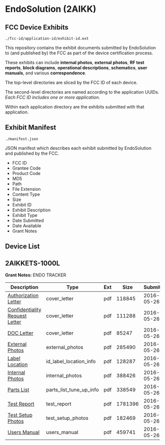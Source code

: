 # EndoSolution (2AIKK)
## FCC Device Exhibits

```
./fcc-id/application-id/exhibit-id.ext
```

This repository contains the exhibit documents submitted by EndoSolution to (and published by) the FCC as part of the device certification process.

These exhibits can include **internal photos**, **external photos**, **RF test reports**, **block diagrams**, **operational descriptions**, **schematics**, **user manuals**, and various **correspondence**.

The top-level directories are sliced by the FCC ID of each device.

The second-level directories are named according to the application UUIDs. *Each FCC ID includes one or more application.*

Within each application directory are the exhibits submitted with that application. 

## Exhibit Manifest

```
./manifest.json
```

JSON manifest which describes each exhibit submitted by EndoSolution and published by the FCC.

- FCC ID
- Grantee Code
- Product Code
- MD5
- Path
- File Extension
- Content Type
- Size
- Exhibit ID
- Exhibit Description
- Exhibit Type
- Date Submitted
- Date Available
- Grant Notes

## Device List
## 2AIKKETS-1000L
**Grant Notes:** ENDO TRACKER

| Description | Type | Ext | Size | Submitted | Available |
| ----------- | ---- | --- | ---- | --------- | --------- |
| [Authorization Letter](2AIKKETS-1000L/c52ae801e14fda91384116259ed99bc9/3006319.pdf) | cover_letter | pdf | 118845 | 2016-05-26 | 2016-05-26 |
| [Confidentiality Request Letter](2AIKKETS-1000L/c52ae801e14fda91384116259ed99bc9/3006320.pdf) | cover_letter | pdf | 111288 | 2016-05-26 | 2016-05-26 |
| [DOC Letter](2AIKKETS-1000L/c52ae801e14fda91384116259ed99bc9/3006321.pdf) | cover_letter | pdf | 85247 | 2016-05-26 | 2016-05-26 |
| [External Photos](2AIKKETS-1000L/c52ae801e14fda91384116259ed99bc9/3006322.pdf) | external_photos | pdf | 285490 | 2016-05-26 | 2016-05-26 |
| [Label Location](2AIKKETS-1000L/c52ae801e14fda91384116259ed99bc9/3006324.pdf) | id_label_location_info | pdf | 128287 | 2016-05-26 | 2016-05-26 |
| [Internal Photos](2AIKKETS-1000L/c52ae801e14fda91384116259ed99bc9/3006323.pdf) | internal_photos | pdf | 388426 | 2016-05-26 | 2016-05-26 |
| [Parts List](2AIKKETS-1000L/c52ae801e14fda91384116259ed99bc9/3006325.pdf) | parts_list_tune_up_info | pdf | 338549 | 2016-05-26 | 2016-05-26 |
| [Test Report](2AIKKETS-1000L/c52ae801e14fda91384116259ed99bc9/3006326.pdf) | test_report | pdf | 1781396 | 2016-05-26 | 2016-05-26 |
| [Test Setup Photos](2AIKKETS-1000L/c52ae801e14fda91384116259ed99bc9/3006327.pdf) | test_setup_photos | pdf | 182469 | 2016-05-26 | 2016-05-26 |
| [Users Manual](2AIKKETS-1000L/c52ae801e14fda91384116259ed99bc9/3006328.pdf) | users_manual | pdf | 459741 | 2016-05-26 | 2016-05-26 |
